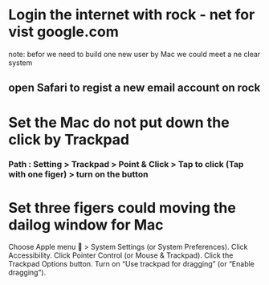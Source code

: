 # Login the internet with rock - net for vist google.com

note: befor we need to build one new user by Mac 
we could meet a ne clear system 

## open Safari to regist a new email account on rock 

# Set the Mac do not put down the click by Trackpad

### Path : Setting > Trackpad > Point & Click > Tap to click (Tap with one figer) > turn on the button

# Set three figers could moving the dailog window for Mac

Choose Apple menu  > System Settings (or System Preferences).
Click Accessibility.
Click Pointer Control (or Mouse & Trackpad).
Click the Trackpad Options button.
Turn on “Use trackpad for dragging” (or “Enable dragging”).
